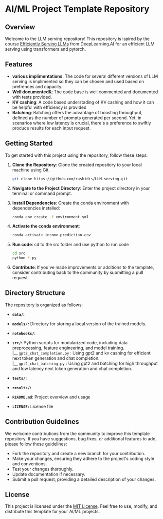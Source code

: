 # AI/ML Project Template Repository

## Overview

Welcome to the LLM serving repository! This repository is ispired by the course [Efficiently Serving LLMs](https://learn.deeplearning.ai/courses/efficiently-serving-llms) from DeepLearning.AI for an efficient LLM serving using transformers and pytorch.

## Features

- **various implimentations**: The code for several different versions of LLM serving is implimented so they can be chosen and used based on prefrences and capacity.
- **Well documented&**: The code base is well commented and documented with tests provided.
- **KV cashing**: A code based understading of KV cashing and how it can be helpful with efficiency is provided
- **Batching**:  Batching offers the advantage of boosting throughput, defined as the number of prompts generated per second. Yet, in scenarios where low latency is crucial, there's a preference to swiftly produce results for each input request. 

## Getting Started

To get started with this project using the repository, follow these steps:

1. **Clone the Repository**: Clone the created repository to your local machine using Git.

   ```bash
   git clone https://github.com/rashidis/LLM-serving.git
2. **Navigate to the Project Directory**: Enter the project directory in your terminal or command prompt.
3. **Install Dependencies**: Create the conda environment with dependencies installed:

   ```bash
   conda env create -f environment.yml
4. **Activate the conda environment**:

   ```bash
   conda activate income-prediction-env
5. **Run code**: cd to the src folder and use python to run code

   ```bash
   cd src
   python *.py
6. **Contribute**: If you've made improvements or additions to the template, consider contributing back to the community by submitting a pull request.

## Directory Structure

The repository is organized as follows:

- **`data/`:** 
- **`models/`:** Directory for storing a local version of the trained models.
- **`notebooks/`:** 
- **`src/`:** Python scripts for modularized code, including data preprocessing, feature engineering, and model training.</br>
   |__ `gpt2_chat_completion.py` : Using gpt2 and kv cashing for efficient next token generation and chat completion. </br>
   |__ `gpt2_chat_batching.py` : Using gpt2 and batching for high throughput and low latency next token generation and chat completion.

- **`tests/`:**  
- **`results/`:** 
- **`README.md`:** Project overview and usage
- **`LICENSE`:** License file
## Contribution Guidelines

We welcome contributions from the community to improve this template repository. If you have suggestions, bug fixes, or additional features to add, please follow these guidelines:

- Fork the repository and create a new branch for your contribution.
- Make your changes, ensuring they adhere to the project's coding style and conventions.
- Test your changes thoroughly.
- Update documentation if necessary.
- Submit a pull request, providing a detailed description of your changes.

## License

This project is licensed under the [MIT License](License). Feel free to use, modify, and distribute this template for your AI/ML projects.
